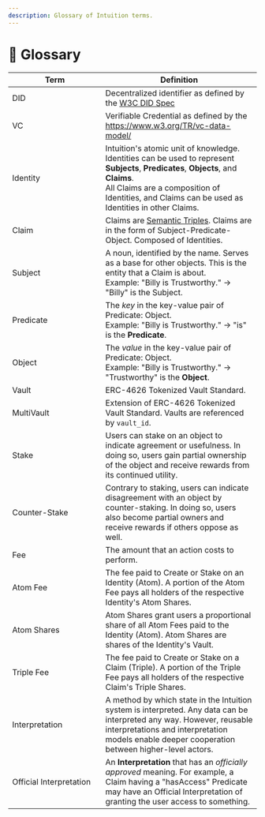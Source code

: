 ```yaml
---
description: Glossary of Intuition terms.
---
```


# 📖 Glossary

<table><thead><tr><th width="173">Term</th><th>Definition</th></tr></thead><tbody><tr><td>DID</td><td>Decentralized identifier as defined by the <a href="https://www.w3.org/TR/did-core/">W3C DID Spec</a></td></tr><tr><td>VC</td><td>Verifiable Credential as defined by the <a href="https://www.w3.org/TR/vc-data-model/">https://www.w3.org/TR/vc-data-model/</a></td></tr><tr><td>Identity</td><td>Intuition's atomic unit of knowledge. Identities can be used to represent <strong>Subjects</strong>, <strong>Predicates</strong>, <strong>Objects</strong>, and <strong>Claims</strong>. <br>All Claims are a composition of Identities, and Claims can be used as Identities in other Claims.</td></tr><tr><td>Claim</td><td>Claims are <a href="https://en.wikipedia.org/wiki/Semantic_triple">Semantic Triples</a>. Claims are in the form of Subject-Predicate-Object. Composed of Identities.</td></tr><tr><td>Subject</td><td> A noun, identified by the name. Serves as a base for other objects. This is the entity that a Claim is about. <br>Example: "Billy is Trustworthy." -> "Billy" is the Subject.</td></tr><tr><td>Predicate</td><td>The <em>key</em> in the key-value pair of Predicate: Object. <br>Example: "Billy is Trustworthy." -> "is" is the <strong>Predicate</strong>.</td></tr><tr><td>Object</td><td>The <em>value</em> in the key-value pair of Predicate: Object. <br>Example: "Billy is Trustworthy." -> "Trustworthy" is the <strong>Object</strong>.</td></tr><tr><td>Vault</td><td>ERC-4626 Tokenized Vault Standard.</td></tr><tr><td>MultiVault</td><td>Extension of ERC-4626 Tokenized Vault Standard. Vaults are referenced by <code>vault_id</code>.</td></tr><tr><td>Stake</td><td>Users can stake on an object to indicate agreement or usefulness. In doing so, users gain partial ownership of the object and receive rewards from its continued utility.</td></tr><tr><td>Counter-Stake</td><td>Contrary to staking, users can indicate disagreement with an object by counter-staking. In doing so, users also become partial owners and receive rewards if others oppose as well.</td></tr><tr><td>Fee</td><td>The amount that an action costs to perform.</td></tr><tr><td>Atom Fee</td><td>The fee paid to Create or Stake on an Identity (Atom). A portion of the Atom Fee pays all holders of the respective Identity's Atom Shares.</td></tr><tr><td>Atom Shares</td><td>Atom Shares grant users a proportional share of all Atom Fees paid to the Identity (Atom). Atom Shares are shares of the Identity's Vault.</td></tr><tr><td>Triple Fee</td><td>The fee paid to Create or Stake on a Claim (Triple). A portion of the Triple Fee pays all holders of the respective Claim's Triple Shares.</td></tr><tr><td>Interpretation</td><td>A method by which state in the Intuition system is interpreted. Any data can be interpreted any way. However, reusable interpretations and interpretation models enable deeper cooperation between higher-level actors.</td></tr><tr><td>Official Interpretation</td><td>An <strong>Interpretation</strong> that has an <em>officially approved</em> meaning. For example, a Claim having a "hasAccess" Predicate may have an Official Interpretation of granting the user access to something.</td></tr></tbody></table>

